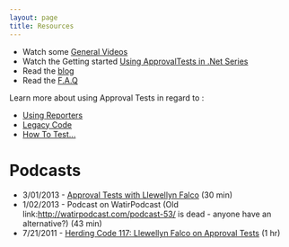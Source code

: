 ```yaml
---
layout: page
title: Resources
---
```



* Watch some [General Videos](/videos)
* Watch the Getting started [Using ApprovalTests in .Net Series](http://www.youtube.com/playlist?list=PL0C32F89E8BBB5368&feature=view_all)
* Read the [blog](http://blog.approvaltests.org/)
* Read the [F.A.Q](/faq)

Learn more about using Approval Tests in regard to :

* [Using Reporters](http://blog.approvaltests.org/2011/12/using-reporters-in-approval-tests.html)
* [Legacy Code](/legacycode)
* [How To Test...](/howtotest)


# Podcasts

* 3/01/2013 - [Approval Tests with  Llewellyn Falco](http://www.hanselminutes.com/360/approval-tests-with-llewellyn-falco) (30 min)
* 1/02/2013 - Podcast on WatirPodcast (Old link:http://watirpodcast.com/podcast-53/ is dead - anyone have an alternative?) (43 min)
* 7/21/2011 -  [Herding Code 117: Llewellyn Falco on Approval Tests](http://www.developerfusion.com/media/122649/herding-code-117-llewellyn-falcon-on-approval-tests/) (1 hr)
